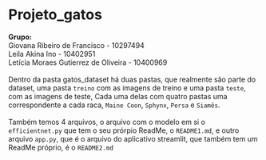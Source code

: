 # Projeto_gatos

<b> Grupo: </b>
<br>
Giovana Ribeiro de Francisco - 10297494
<br>
Leila Akina Ino - 10402951
<br>
Letícia Moraes Gutierrez de Oliveira - 10400969
<br>
<br>
Dentro da pasta gatos_dataset há duas pastas, que realmente são parte do dataset, uma pasta `treino` com as imagens de treino e uma pasta `teste`, com as imagens de teste, Cada uma delas com quatro pastas uma correspondente a cada raca, `Maine Coon`, `Sphynx`, `Persa` e `Siamês`.<br><br>
Também temos 4 arquivos, o arquivo com o modelo em si o `efficientnet.py` que tem o seu prórpio ReadMe, o `README1.md`, e outro arquivo `app.py`, que é o arquivo do aplicativo streamlit, que também tem um ReadMe próprio, é o `README2.md`
